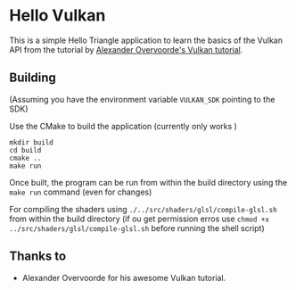 # Hello Vulkan

This is a simple Hello Triangle application to learn the basics of the Vulkan API from the tutorial by
[Alexander Overvoorde's Vulkan tutorial](https://vulkan-tutorial.com/).

## Building

(Assuming you have the environment variable `VULKAN_SDK` pointing to the SDK)

Use the CMake to build the application (currently only works )

```shell
mkdir build
cd build
cmake ..
make run
```

Once built, the program can be run from within the build directory using the `make run` command (even for changes)

For compiling the shaders using `./../src/shaders/glsl/compile-glsl.sh` from within the build directory (if ou get permission erros use `chmod +x ../src/shaders/glsl/compile-glsl.sh` before running the shell script)

## Thanks to
*  Alexander Overvoorde for his awesome Vulkan tutorial.
